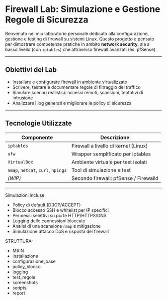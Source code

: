 # Firewall Lab: Simulazione e Gestione Regole di Sicurezza

Benvenuto nel mio laboratorio personale dedicato alla configurazione, gestione e testing di firewall su sistemi Linux. Questo progetto è pensato per dimostrare competenze pratiche in ambito **network security**, sia a basso livello (con `iptables`) che attraverso firewall avanzati (es. pfSense).

---

## Obiettivi del Lab

- Installare e configurare firewall in ambiente virtualizzato
- Scrivere, testare e documentare regole di filtraggio del traffico
- Simulare scenari realistici: accessi remoti, scansioni, tentativi di intrusione
- Analizzare i log generati e migliorare le policy di sicurezza

---

##  Tecnologie Utilizzate

| Componente     | Descrizione                                 |
|----------------|---------------------------------------------|
| `iptables`     | Firewall a livello di kernel (Linux)        |
| `ufw`          | Wrapper semplificato per iptables           |
| `VirtualBox`   | Ambiente virtuale per test isolati          |
| `nmap`, `netcat`, `curl`, `hping3` | Tool di simulazione e test |
| *(WIP)*        | Secondo firewall: pfSense / Firewalld       |

---

 Simulazioni incluse

- Policy di default (DROP/ACCEPT)
- Blocco accesso SSH e whitelist per IP specifici
- Permessi selettivi su porte HTTP/HTTPS/DNS
- Logging delle connessioni bloccate
- Analisi di una scansione `nmap` e mitigazione
- Simulazione attacco DoS e risposta del firewall

STRUTTURA:
- MAIN
- installazione
- configurazione_base
- policy_blocco
- logging
- test_regole
- screenshots
- scripts
- report


